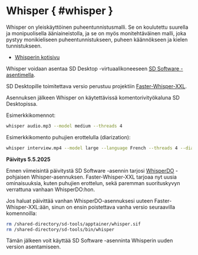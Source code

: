 # Whisper { #whisper }

Whisper on yleiskäyttöinen puheentunnistusmalli. Se on koulutettu suurella ja monipuolisella ääniaineistolla, ja se on myös monitehtäväinen malli, joka pystyy monikieliseen puheentunnistukseen, puheen käännökseen ja kielen tunnistukseen.

* [Whisperin kotisivu](https://github.com/openai/whisper)

Whisper voidaan asentaa SD Desktop -virtuaalikoneeseen [SD Software -asentimella](../../sensitive-data/sd-desktop-software.md#customisation-via-sd-software-installer).

SD Desktopille toimitettava versio perustuu projektiin [Faster-Whisper-XXL](https://github.com/Purfview/whisper-standalone-win).

Asennuksen jälkeen Whisper on käytettävissä komentorivityökaluna SD Desktopissa. 

Esimerkkikomennot:

```bash
whisper audio.mp3 --model medium --threads 4
```

Esimerkkikomento puhujien erottelulla (diarization):

```bash
whisper interview.mp4 --model large --language French --threads 4 --diarize pyannote_v3.0 --diarize_threads 4 --num_speakers 2 -o interview_results
```

**Päivitys 5.5.2025**

Ennen viimeisintä päivitystä SD Software -asennin tarjosi [WhisperDO](https://github.com/nicholasgcotton/WhisperDO) -pohjaisen Whisper-asennuksen.
Faster-Whisper-XXL tarjoaa nyt uusia ominaisuuksia, kuten puhujien erottelun, sekä paremman suorituskyvyn verrattuna vanhaan WhisperDO:hon.

Jos haluat päivittää vanhan WhisperDO-asennuksesi uuteen Faster-Whisper-XXL:ään, sinun on ensin poistettava vanha versio seuraavilla komennoilla:

```bash
rm /shared-directory/sd-tools/apptainer/whisper.sif
rm /shared-directory/sd-tools/bin/whisper
```

Tämän jälkeen voit käyttää SD Software -asenninta Whisperin uuden version asentamiseen.